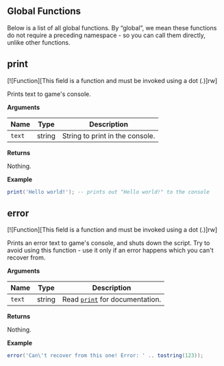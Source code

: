 ## Global Functions

Below is a list of all global functions. By “global”, we mean these functions do not require a preceding namespace - so you can call them directly, unlike other functions.

## print
[![Function][This field is a function and must be invoked using a dot (.)]rw]

Prints text to game's console.

**Arguments**

| Name | Type | Description |
| ---- | ---- | ----------- |
| `text` | string | String to print in the console. |

**Returns**

Nothing.

**Example**

```lua
print('Hello world!'); -- prints out "Hello world!" to the console
```

## error
[![Function][This field is a function and must be invoked using a dot (.)]rw]

Prints an error text to game's console, and shuts down the script. Try to avoid using this function - use it only if an error happens which you can't recover from.

**Arguments**

| Name | Type | Description |
| ---- | ---- | ----------- |
| `text` | string | Read [`print`](api/global-functions?id=print "Prints text to game's console.") for documentation. |

**Returns**

Nothing.

**Example**

```lua
error('Can\'t recover from this one! Error: ' .. tostring(123));
```
